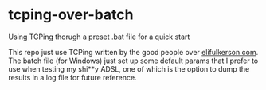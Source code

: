 # tcping-over-batch
Using TCPing thorugh a preset .bat file for a quick start

This repo just use TCPing written by the good people over [elifulkerson.com](https://elifulkerson.com/projects/tcping.php).
The batch file (for Windows) just set up some default params that I prefer to use when testing my shi\*\*y ADSL, one of which is the option to dump the results in a log file for future reference.


